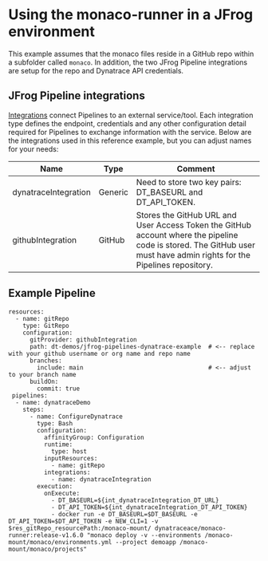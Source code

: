 # Using the monaco-runner in a JFrog environment

This example assumes that the monaco files reside in a GitHub repo within a subfolder called `monaco`.  In addition, the two JFrog Pipeline integrations are setup for the repo and Dynatrace API credentials.

## JFrog Pipeline integrations

[Integrations](https://www.jfrog.com/confluence/display/JFROG/Pipelines+Integrations) connect Pipelines to an external service/tool. Each integration type defines the endpoint, credentials and any other configuration detail required for Pipelines to exchange information with the service.  Below are the integrations used in this reference example, but you can adjust names for your needs:

| Name | Type | Comment |
| ------- | ----------- | ------- |
| dynatraceIntegration | Generic | Need to store two key pairs: DT_BASEURL and DT_API_TOKEN. |
| githubIntegration | GitHub | Stores the GitHub URL and User Access Token the GitHub account where the pipeline code is stored. The GitHub user must have admin rights for the Pipelines repository. |

## Example Pipeline

```
resources:
  - name: gitRepo   
    type: GitRepo
    configuration:
      gitProvider: githubIntegration              
      path: dt-demos/jfrog-pipelines-dynatrace-example  # <-- replace with your github username or org name and repo name
      branches:
        include: main                                   # <-- adjust to your branch name
      buildOn:
        commit: true
 pipelines:
  - name: dynatraceDemo
    steps:
      - name: ConfigureDynatrace
        type: Bash
        configuration:
          affinityGroup: Configuration
          runtime:
            type: host
          inputResources:
            - name: gitRepo
          integrations:
            - name: dynatraceIntegration
        execution:
          onExecute:
            - DT_BASEURL=${int_dynatraceIntegration_DT_URL}
            - DT_API_TOKEN=${int_dynatraceIntegration_DT_API_TOKEN}
            - docker run -e DT_BASEURL=$DT_BASEURL -e DT_API_TOKEN=$DT_API_TOKEN -e NEW_CLI=1 -v $res_gitRepo_resourcePath:/monaco-mount/ dynatraceace/monaco-runner:release-v1.6.0 "monaco deploy -v --environments /monaco-mount/monaco/environments.yml --project demoapp /monaco-mount/monaco/projects"

```